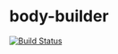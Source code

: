 # body-builder
[![Build Status](https://travis-ci.org/zhangucan/body-builder.svg?branch=master)](https://travis-ci.org/zhangucan/body-builder)
